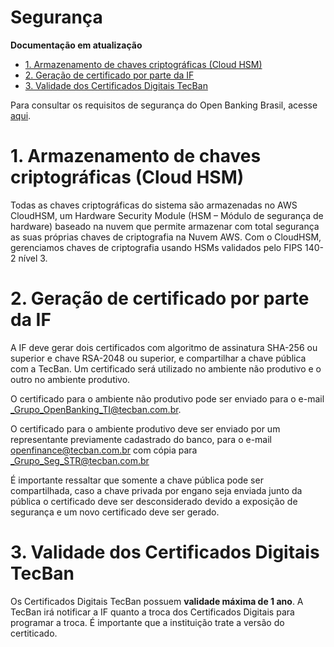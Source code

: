 # Segurança

**Documentação em atualização**

- [1. Armazenamento de chaves criptográficas (Cloud HSM)](#1-armazenamento-de-chaves-criptográficas-cloud-hsm)
- [2. Geração de certificado por parte da IF](#2-geração-de-certificado-por-parte-da-if)
- [3. Validade dos Certificados Digitais TecBan](#3-validade-dos-certificados-digitais-tecban)


Para consultar os requisitos de segurança do Open Banking Brasil, acesse [aqui](https://openbanking-brasil.github.io/areadesenvolvedor/#seguranca).


# 1. Armazenamento de chaves criptográficas (Cloud HSM)

Todas as chaves criptográficas do sistema são armazenadas no AWS CloudHSM, um Hardware Security Module (HSM – Módulo de segurança de hardware) baseado na nuvem que permite armazenar com total segurança as suas próprias chaves de criptografia na Nuvem AWS. Com o CloudHSM, gerenciamos chaves de criptografia usando HSMs validados pelo FIPS 140-2 nível 3. 

# 2. Geração de certificado por parte da IF

A IF deve gerar dois certificados com algoritmo de assinatura SHA-256 ou superior e chave RSA-2048 ou superior, e compartilhar a chave pública com a TecBan.
Um certificado será utilizado no ambiente não produtivo e o outro no ambiente produtivo.

O certificado para o ambiente não produtivo pode ser enviado para o e-mail _Grupo_OpenBanking_TI@tecban.com.br.

O certificado para o ambiente produtivo deve ser enviado por um representante previamente cadastrado do banco, para o e-mail openfinance@tecban.com.br com cópia para _Grupo_Seg_STR@tecban.com.br

É importante ressaltar que somente a chave pública pode ser compartilhada, caso a chave privada por engano seja enviada junto da pública o certificado deve ser desconsiderado devido a exposição de segurança e um novo certificado deve ser gerado.


# 3. Validade dos Certificados Digitais TecBan 

Os Certificados Digitais TecBan possuem **validade máxima de 1 ano**. 
A TecBan irá notificar a IF quanto a troca dos Certificados Digitais para programar a troca. É importante que a instituição trate a versão do certiticado.

 



